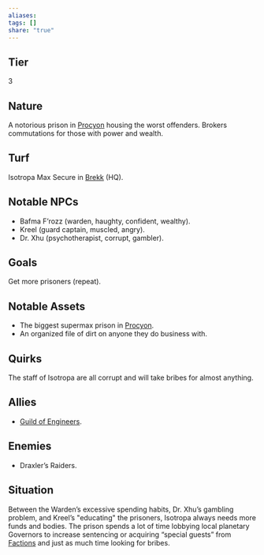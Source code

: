 ```yaml
---
aliases: 
tags: []
share: "true"
---
```

## Tier
3

## Nature
A notorious prison in [Procyon](../Atlas/Procyon/index.md) housing the worst offenders. Brokers commutations for those with power and wealth.

## Turf
Isotropa Max Secure in [Brekk](../Atlas/Procyon/Brekk/index.md) (HQ).

## Notable NPCs
- Bafma F’rozz (warden, haughty, confident, wealthy).
- Kreel (guard captain, muscled, angry).
- Dr. Xhu (psychotherapist, corrupt, gambler).

## Goals
Get more prisoners (repeat).

## Notable Assets
- The biggest supermax prison in [Procyon](../Atlas/Procyon/index.md).
- An organized file of dirt on anyone they do business with.

## Quirks
The staff of Isotropa are all corrupt and will take bribes for almost anything.

## Allies
- [Guild of Engineers](./Guild%20of%20Engineers.md).

## Enemies
- Draxler’s Raiders.

## Situation
Between the Warden’s excessive spending habits, Dr. Xhu’s gambling problem, and Kreel’s "educating" the prisoners, Isotropa always needs more funds and bodies. The prison spends a lot of time lobbying local planetary Governors to increase sentencing or acquiring “special guests” from [Factions](../../Factions.md) and just as much time looking for bribes.
